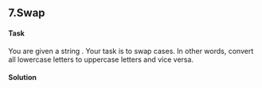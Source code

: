 ## 7.Swap
#### Task
You are given a string . Your task is to swap cases. In other words, convert all lowercase letters to uppercase letters and vice versa.

#### Solution
